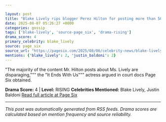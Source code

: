 ```yaml
---

layout: post
title: "Blake Lively rips blogger Perez Hilton for posting more than 500 ‘disparaging’ stories about Justin Baldoni feud"""
date: 2025-08-07 05:26:27 +0000
categories: gossip
tags: ['blake-lively', 'source-page_six', 'drama-rising']
drama_score: 4
primary_celebrity: blake_lively
source: page_six
source_url: "https://pagesix.com/2025/08/06/celebrity-news/blake-lively-rips-blogger-perez-hilton-for-posting-more-than-500-disparaging-stories-about-justin-baldoni-feud/"""
mentions: {'blake_lively': 2, 'justin_baldoni': 2}
---
```


"The majority of the content Mr. Hilton posts about Ms. Lively are disparaging,""" the "It Ends With Us""" actress argued in court docs Page Six obtained.

**Drama Score:** 4 | **Level:** RISING **Celebrities Mentioned:** Blake Lively, Justin Baldoni [Read full article at Page Six](https://pagesix.com/2025/08/06/celebrity-news/blake-lively-rips-blogger-perez-hilton-for-posting-more-than-500-disparaging-stories-about-justin-baldoni-feud/)

---

*This post was automatically generated from RSS feeds. Drama scores are calculated based on mention frequency and source reliability.*